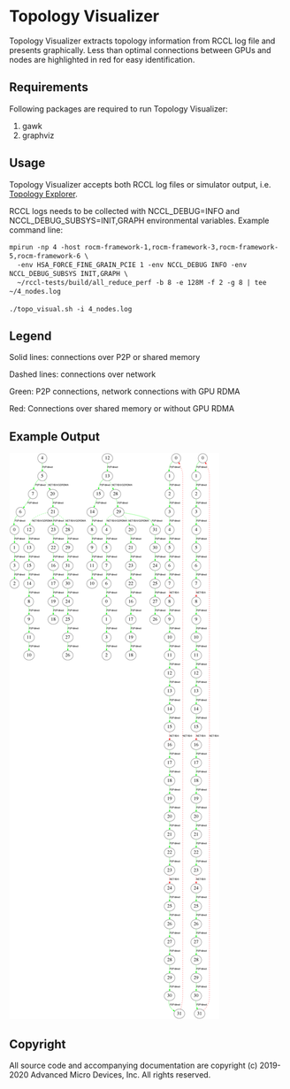 # Topology Visualizer
Topology Visualizer extracts topology information from RCCL log file and presents graphically. Less than optimal connections between GPUs and nodes are highlighted in red for easy identification.

## Requirements
Following packages are required to run Topology Visualizer:
1. gawk
2. graphviz

## Usage
Topology Visualizer accepts both RCCL log files or simulator output, i.e. [Topology Explorer](https://github.com/ROCmSoftwarePlatform/rccl/tree/master/tools/topo_expl "Topology Explorer").

RCCL logs needs to be collected with NCCL_DEBUG=INFO and NCCL_DEBUG_SUBSYS=INIT,GRAPH environmental variables. Example command line:
```shell
mpirun -np 4 -host rocm-framework-1,rocm-framework-3,rocm-framework-5,rocm-framework-6 \
  -env HSA_FORCE_FINE_GRAIN_PCIE 1 -env NCCL_DEBUG INFO -env NCCL_DEBUG_SUBSYS INIT,GRAPH \
  ~/rccl-tests/build/all_reduce_perf -b 8 -e 128M -f 2 -g 8 | tee ~/4_nodes.log

./topo_visual.sh -i 4_nodes.log
```

## Legend

Solid lines: connections over P2P or shared memory

Dashed lines: connections over network

Green: P2P connections, network connections with GPU RDMA

Red: Connections over shared memory or without GPU RDMA

## Example Output
![image info](./4_nodes.log.png)

## Copyright
All source code and accompanying documentation are copyright (c) 2019-2020 Advanced Micro Devices, Inc. All rights reserved.

